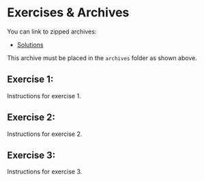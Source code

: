 # Exercises & Archives

You can link to zipped archives:

- [Solutions](./archives/archive.zip)

This archive must be placed in the `archives` folder as shown above.

## Exercise 1:

Instructions for exercise 1.

## Exercise 2:

Instructions for exercise 2.

## Exercise 3:

Instructions for exercise 3.
